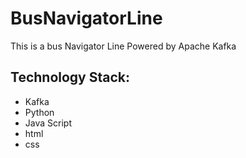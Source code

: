 # BusNavigatorLine
This is a bus Navigator Line Powered by Apache Kafka
## Technology Stack:
   - Kafka 
   - Python
   - Java Script
   - html
   - css 
